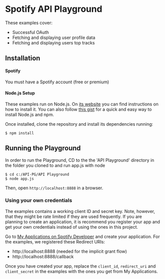 # Spotify API Playground


These examples cover:

* Successful OAuth
* Fetching and displaying user profile data
* Fetching and displaying users top tracks

## Installation


#### Spotify 
You must have a Spotify account (free or premium)

#### Node.js Setup
These examples run on Node.js. On [its website](http://www.nodejs.org/download/) you can find instructions on how to install it. You can also follow [this gist](https://gist.github.com/isaacs/579814) for a quick and easy way to install Node.js and npm.

Once installed, clone the repository and install its dependencies running:

    $ npm install

	
## Running the Playground
In order to run the Playground, CD to the the 'API Playground' directory in the folder you cloned to and run app.js with node

    $ cd c:/API-PG/API Playground
    $ node app.js

Then, open `http://localhost:8888` in a browser.

### Using your own credentials
The examples contains a working client ID and secret key. Note, however, that they might be rate limited if they are used frequently. If you are planning to create an application, it is recommend you register your app and get your own credentials instead of using the ones in this project.

Go to [My Applications on Spotify Developer](https://developer.spotify.com/my-applications) and create your application. For the examples, we registered these Redirect URIs:

* http://localhost:8888 (needed for the implicit grant flow)
* http://localhost:8888/callback

Once you have created your app, replace the `client_id`, `redirect_uri` and `client_secret` in the examples with the ones you get from My Applications.
